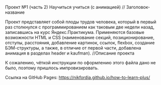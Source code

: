 Проект №1 (часть 2)
Научиться учиться (с анимацией) // Заголовок-название

Проект представляет собой плоды трудов человека, который в первый раз столкнулся с программированием как таковым две недели назад, записавшись на курс Яндекс.Практикума. Применяются базовые возможности HTML и CSS (наименование секций, позиционирование, отступы, расстояния, добавление картинок, ссылок, flexbox, создание БЭМ-структуры, а также, в отличие от первой части, добавлена анимация в разделах header и kaufman). //Описание проекта

К сожалению, чёткой инструкции по оформлению этого файла дано не было, поэтому пришлось импровизировать.

Ссылка на GitHub Pages: https://nikfordia.github.io/how-to-learn-plus/

